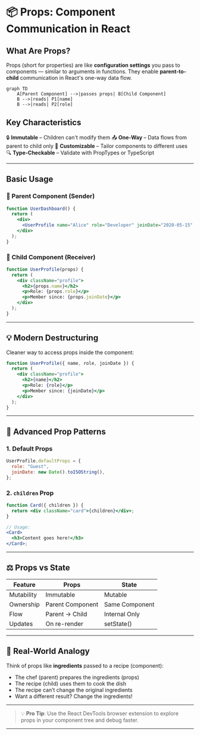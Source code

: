 # 📦 Props: Component Communication in React

## What Are Props?

Props (short for properties) are like **configuration settings** you pass to components — similar to arguments in functions. They enable **parent-to-child** communication in React's one-way data flow.

```mermaid
graph TD
    A[Parent Component] -->|passes props| B[Child Component]
    B -->|reads| P1[name]
    B -->|reads| P2[role]
```

## Key Characteristics

🔒 **Immutable** – Children can't modify them
📤 **One-Way** – Data flows from parent to child only
🎨 **Customizable** – Tailor components to different uses
🔍 **Type-Checkable** – Validate with PropTypes or TypeScript

---

## Basic Usage

### 🧩 Parent Component (Sender)

```jsx
function UserDashboard() {
  return (
    <div>
      <UserProfile name="Alice" role="Developer" joinDate="2020-05-15" />
    </div>
  );
}
```

### 🧱 Child Component (Receiver)

```jsx
function UserProfile(props) {
  return (
    <div className="profile">
      <h2>{props.name}</h2>
      <p>Role: {props.role}</p>
      <p>Member since: {props.joinDate}</p>
    </div>
  );
}
```

---

## 💡 Modern Destructuring

Cleaner way to access props inside the component:

```jsx
function UserProfile({ name, role, joinDate }) {
  return (
    <div className="profile">
      <h2>{name}</h2>
      <p>Role: {role}</p>
      <p>Member since: {joinDate}</p>
    </div>
  );
}
```

---

## 🔧 Advanced Prop Patterns

### 1. Default Props

```jsx
UserProfile.defaultProps = {
  role: "Guest",
  joinDate: new Date().toISOString(),
};
```

### 2. `children` Prop

```jsx
function Card({ children }) {
  return <div className="card">{children}</div>;
}

// Usage:
<Card>
  <h3>Content goes here!</h3>
</Card>;
```

---

## ⚖ Props vs State

| Feature    | Props            | State          |
| ---------- | ---------------- | -------------- |
| Mutability | Immutable        | Mutable        |
| Ownership  | Parent Component | Same Component |
| Flow       | Parent → Child   | Internal Only  |
| Updates    | On re-render     | setState()     |

---

## 🧪 Real-World Analogy

Think of props like **ingredients** passed to a recipe (component):

- The chef (parent) prepares the ingredients (props)
- The recipe (child) uses them to cook the dish
- The recipe can’t change the original ingredients
- Want a different result? Change the ingredients!

---

> 💡 **Pro Tip**: Use the React DevTools browser extension to explore props in your component tree and debug faster.

---
